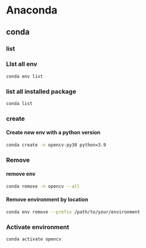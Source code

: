 # Anaconda

## conda

### list
### LIst all env
```sh
conda env list
```
### list all installed package
```sh
conda list
```

### create
#### Create new env with a python version
```sh
conda create -n opencv-py38 python=3.9
```

### Remove
#### remove env
```sh
conda remove -n opencv --all
```

#### Remove environment by location
```sh
conda env remove --prefix /path/to/your/environment
```

### Activate environment
```sh
conda activate opencv
```

